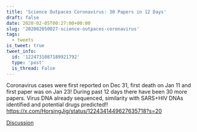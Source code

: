 ```yaml
---
title: 'Science Outpaces Coronavirus: 30 Papers in 12 Days'
draft: false
date: 2020-02-05T00:27:00+00:00
slug: '202002050027-science-outpaces-coronavirus'
tags:
  - tweets
is_tweet: true
tweet_info:
  id: '1224731087189921792'
  type: 'post'
  is_thread: False
---
```




Coronavirus cases were first reported on Dec 31, first death on Jan 11 and first paper was on Jan 23! During past 12 days there have been 30 more papers. Virus DNA already sequenced, similarity with SARS+HIV DNAs identified and potential drugs predicted!! <https://x.com/HorsingJig/status/1224341449627635718?s=20>

[Discussion](https://x.com/sytelus/status/1224731087189921792)
